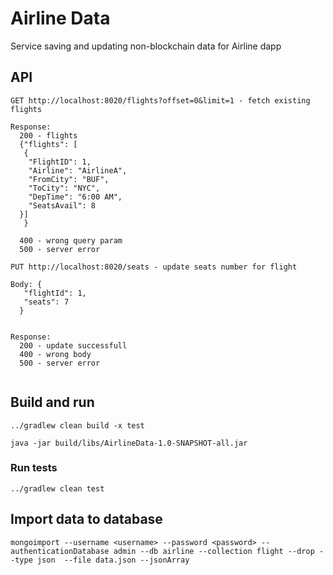 # Airline Data

Service saving and updating non-blockchain data for Airline dapp

## API

```
GET http://localhost:8020/flights?offset=0&limit=1 - fetch existing flights

Response: 
  200 - flights
  {"flights": [
   {
    "FlightID": 1,
    "Airline": "AirlineA",
    "FromCity": "BUF",
    "ToCity": "NYC",
    "DepTime": "6:00 AM",
    "SeatsAvail": 8
  }]
   }
   
  400 - wrong query param
  500 - server error 
  
PUT http://localhost:8020/seats - update seats number for flight

Body: {
   "flightId": 1,
   "seats": 7
  }


Response: 
  200 - update successfull
  400 - wrong body
  500 - server error 
  
```
## Build and run

```
../gradlew clean build -x test

java -jar build/libs/AirlineData-1.0-SNAPSHOT-all.jar 
```

### Run  tests
```
../gradlew clean test
```

## Import data to database

```
mongoimport --username <username> --password <password> --authenticationDatabase admin --db airline --collection flight --drop --type json  --file data.json --jsonArray

```
